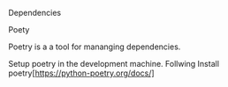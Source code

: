 

Dependencies


Poety

Poetry is a a tool for mananging dependencies.

Setup poetry in the development machine. Follwing Install poetry[https://python-poetry.org/docs/]




